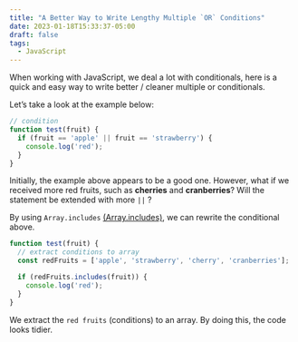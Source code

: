 ```yaml
---
title: "A Better Way to Write Lengthy Multiple `OR` Conditions"
date: 2023-01-18T15:33:37-05:00
draft: false
tags:
  - JavaScript
---
```


When working with JavaScript, we deal a lot with conditionals, here is a quick and easy way to write better / cleaner multiple or conditionals.

Let’s take a look at the example below:

```javascript
// condition
function test(fruit) {
  if (fruit == 'apple' || fruit == 'strawberry') {
    console.log('red');
  }
}
```

Initially, the example above appears to be a good one. However, what if we received more red fruits, such as **cherries** and **cranberries**? Will the statement be extended with more `||` ?

By using `Array.includes` [(Array.includes)](https://developer.mozilla.org/en-US/docs/Web/JavaScript/Reference/Global_Objects/Array/includes), we can rewrite the conditional above.

```javascript
function test(fruit) {
  // extract conditions to array
  const redFruits = ['apple', 'strawberry', 'cherry', 'cranberries'];

  if (redFruits.includes(fruit)) {
    console.log('red');
  }
}
```

We extract the `red fruits` (conditions) to an array. By doing this, the code looks tidier.
